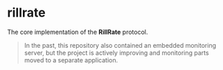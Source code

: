 # rillrate

The core implementation of the **RillRate** protocol.

> In the past, this repository also contained an embedded
monitoring server, but the project is actively improving
and monitoring parts moved to a separate application.
